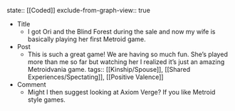 state:: [[Coded]]
exclude-from-graph-view:: true

- Title
  - I got Ori and the Blind Forest during the sale and now my wife is basically playing her first Metroid game.
- Post
  - This is such a great game! We are having so much fun. She’s played more than me so far but watching her I realized it’s just an amazing Metroidvania game.
    tags:: [[Kinship/Spouse]], [[Shared Experiences/Spectating]], [[Positive Valence]]
- Comment
  - Might I then suggest looking at Axiom Verge? If you like Metroid style games.
